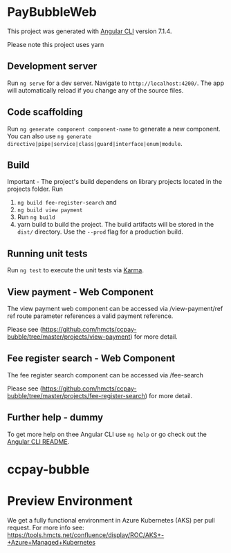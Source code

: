 # PayBubbleWeb

This project was generated with [Angular CLI](https://github.com/angular/angular-cli) version 7.1.4.

Please note this project uses yarn

## Development server

Run `ng serve` for a dev server. Navigate to `http://localhost:4200/`. The app will automatically reload if you change any of the source files.

## Code scaffolding

Run `ng generate component component-name` to generate a new component. You can also use `ng generate directive|pipe|service|class|guard|interface|enum|module`.

## Build

Important - The project's build dependens on library projects located in the projects folder. 
Run 
  1. `ng build fee-register-search` and 
  2. `ng build view payment` 
  3. Run `ng build` 
  4. yarn build
  to build the project. The build artifacts will be stored in the `dist/` directory. Use the `--prod` flag for a production build.

## Running unit tests

Run `ng test` to execute the unit tests via [Karma](https://karma-runner.github.io).

## View payment - Web Component

The view payment web component can be accessed via /view-payment/ref
ref route parameter references a valid payment reference.

Please see (https://github.com/hmcts/ccpay-bubble/tree/master/projects/view-payment) for more detail.

## Fee register search - Web Component

The fee register search component can be accessed via /fee-search

Please see (https://github.com/hmcts/ccpay-bubble/tree/master/projects/fee-register-search) for more detail.

## Further help - dummy

To get more help on thee Angular CLI use `ng help` or go check out the [Angular CLI README](https://github.com/angular/angular-cli/blob/master/README.md).
# ccpay-bubble


# Preview Environment
We get a fully functional environment in Azure Kubernetes (AKS) per pull request. For more info see: https://tools.hmcts.net/confluence/display/ROC/AKS+-+Azure+Managed+Kubernetes
